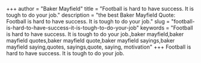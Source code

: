 +++
author = "Baker Mayfield"
title = "Football is hard to have success. It is tough to do your job."
description = "the best Baker Mayfield Quote: Football is hard to have success. It is tough to do your job."
slug = "football-is-hard-to-have-success-it-is-tough-to-do-your-job"
keywords = "Football is hard to have success. It is tough to do your job.,baker mayfield,baker mayfield quotes,baker mayfield quote,baker mayfield sayings,baker mayfield saying,quotes, sayings,quote, saying, motivation"
+++
Football is hard to have success. It is tough to do your job.
